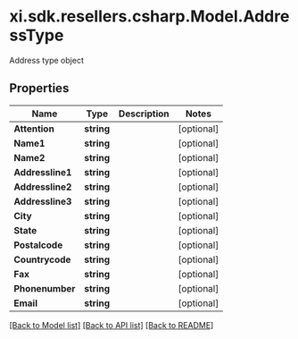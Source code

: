 # xi.sdk.resellers.csharp.Model.AddressType
Address type object

## Properties

Name | Type | Description | Notes
------------ | ------------- | ------------- | -------------
**Attention** | **string** |  | [optional] 
**Name1** | **string** |  | [optional] 
**Name2** | **string** |  | [optional] 
**Addressline1** | **string** |  | [optional] 
**Addressline2** | **string** |  | [optional] 
**Addressline3** | **string** |  | [optional] 
**City** | **string** |  | [optional] 
**State** | **string** |  | [optional] 
**Postalcode** | **string** |  | [optional] 
**Countrycode** | **string** |  | [optional] 
**Fax** | **string** |  | [optional] 
**Phonenumber** | **string** |  | [optional] 
**Email** | **string** |  | [optional] 

[[Back to Model list]](../README.md#documentation-for-models) [[Back to API list]](../README.md#documentation-for-api-endpoints) [[Back to README]](../README.md)

